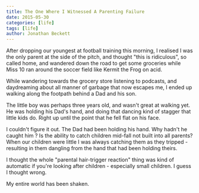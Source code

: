 ```yaml
---
title: The One Where I Witnessed A Parenting Failure
date: 2015-05-30
categories: [life]
tags: [life]
author: Jonathan Beckett
---
```


After dropping our youngest at football training this morning, I realised I was the only parent at the side of the pitch, and thought "this is ridiculous", so called home, and wandered down the road to get some groceries while Miss 10 ran around the soccer field like Kermit the Frog on acid.

While wandering towards the grocery store listening to podcasts, and daydreaming about all manner of garbage that now escapes me, I ended up walking along the footpath behind a Dad and his son.

The little boy was perhaps three years old, and wasn't great at walking yet. He was holding his Dad's hand, and doing that dancing kind of stagger that little kids do. Right up until the point that he fell flat on his face.

I couldn't figure it out. The Dad had been holding his hand. Why hadn't he caught him ? Is the ability to catch children mid-fall not built into all parents? When our children were little I was always catching them as they tripped - resulting in them dangling from the hand that had been holding theirs.

I thought the whole "parental hair-trigger reaction" thing was kind of automatic if you're looking after children - especially small children. I guess I thought wrong.

My entire world has been shaken.